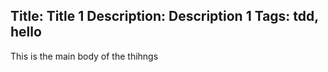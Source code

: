 Title: Title 1
Description: Description 1
Tags: tdd, hello
---
This is the main body
of the thihngs

